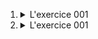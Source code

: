 1. <details><summary>L'exercice 001</summary><audio controls autoplay> <source src="https://github.com/evug/evug.github.io/raw/main/french/audio-a2/001_small.mp3" type="audio/mpeg"></audio></details>
2. <details><summary>L'exercice 001</summary><audio controls autoplay><source src="https://github.com/evug/evug.github.io/raw/main/french/audio-a2/002_small.mp3" type="audio/mpeg"></audio></details>
